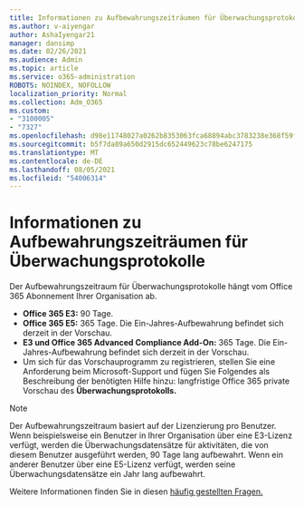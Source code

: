 ```yaml
---
title: Informationen zu Aufbewahrungszeiträumen für Überwachungsprotokolle
ms.author: v-aiyengar
author: AshaIyengar21
manager: dansimp
ms.date: 02/26/2021
ms.audience: Admin
ms.topic: article
ms.service: o365-administration
ROBOTS: NOINDEX, NOFOLLOW
localization_priority: Normal
ms.collection: Adm_O365
ms.custom:
- "3100005"
- "7327"
ms.openlocfilehash: d98e11748027a0262b8353063fca68894abc3783238e368f59f7457ea2ba0a8f
ms.sourcegitcommit: b5f7da89a650d2915dc652449623c78be6247175
ms.translationtype: MT
ms.contentlocale: de-DE
ms.lasthandoff: 08/05/2021
ms.locfileid: "54006314"
---
```

# <a name="about-audit-logs-retention-periods"></a>Informationen zu Aufbewahrungszeiträumen für Überwachungsprotokolle

Der Aufbewahrungszeitraum für Überwachungsprotokolle hängt vom Office 365 Abonnement Ihrer Organisation ab.

- **Office 365 E3:** 90 Tage.
- **Office 365 E5:** 365 Tage. Die Ein-Jahres-Aufbewahrung befindet sich derzeit in der Vorschau.
- **E3 und Office 365 Advanced Compliance Add-On:** 365 Tage. Die Ein-Jahres-Aufbewahrung befindet sich derzeit in der Vorschau.
- Um sich für das Vorschauprogramm zu registrieren, stellen Sie eine Anforderung beim Microsoft-Support und fügen Sie Folgendes als Beschreibung der benötigten Hilfe hinzu: langfristige Office 365 private Vorschau des **Überwachungsprotokolls.**
> [!NOTE]
> Der Aufbewahrungszeitraum basiert auf der Lizenzierung pro Benutzer. Wenn beispielsweise ein Benutzer in Ihrer Organisation über eine E3-Lizenz verfügt, werden die Überwachungsdatensätze für aktivitäten, die von diesem Benutzer ausgeführt werden, 90 Tage lang aufbewahrt. Wenn ein anderer Benutzer über eine E5-Lizenz verfügt, werden seine Überwachungsdatensätze ein Jahr lang aufbewahrt.

Weitere Informationen finden Sie in diesen [häufig gestellten Fragen.](https://go.microsoft.com/fwlink/?linkid=2115336)